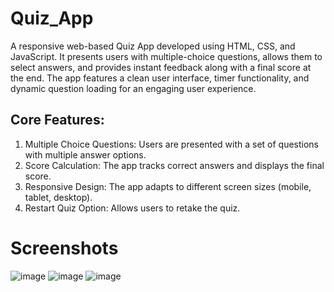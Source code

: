 # Quiz_App
A responsive web-based Quiz App developed using HTML, CSS, and JavaScript. It presents users with multiple-choice questions, allows them to select answers, and provides instant feedback along with a final score at the end. The app features a clean user interface, timer functionality, and dynamic question loading for an engaging user experience.

## Core Features:
1. Multiple Choice Questions: Users are presented with a set of questions with multiple answer options.
2. Score Calculation: The app tracks correct answers and displays the final score.
3. Responsive Design: The app adapts to different screen sizes (mobile, tablet, desktop).
4. Restart Quiz Option: Allows users to retake the quiz.

# Screenshots
![image](https://github.com/user-attachments/assets/b4d01211-d035-4a44-b876-42f7b369db5b)
![image](https://github.com/user-attachments/assets/25a83542-4461-4a80-a7f1-4063d80085f7)
![image](https://github.com/user-attachments/assets/b1093d6a-1851-46ba-a3c6-434b1f0ce7ec)


